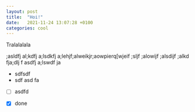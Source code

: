 ```yaml
---
layout: post
title:  "Hoi!"
date:   2021-11-24 13:07:28 +0100
categories: cool
---
```

Tralalalala

;asldfj al;kdfj a;lsdkfj a;lehjf;alweikjr;aowpierq[wjeif ;sljf ;alowijf ;alsdijf ;alkd fja;dlj f
asdfj a;lswdf ja
- sdfsdf
- sdf asd fa

- [ ] asdfd
- [x] done


[jekyll-docs]: https://jekyllrb.com/docs/home
[jekyll-gh]:   https://github.com/jekyll/jekyll
[jekyll-talk]: https://talk.jekyllrb.com/
